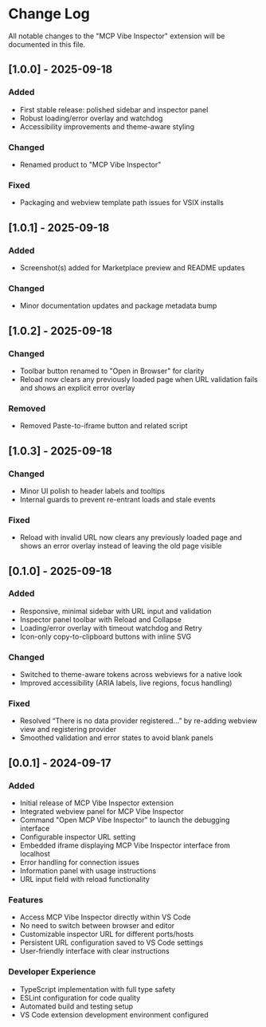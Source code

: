 # Change Log

All notable changes to the "MCP Vibe Inspector" extension will be documented in this file.

## [1.0.0] - 2025-09-18

### Added

- First stable release: polished sidebar and inspector panel
- Robust loading/error overlay and watchdog
- Accessibility improvements and theme-aware styling

### Changed

- Renamed product to "MCP Vibe Inspector"

### Fixed

- Packaging and webview template path issues for VSIX installs

## [1.0.1] - 2025-09-18

### Added

- Screenshot(s) added for Marketplace preview and README updates

### Changed

- Minor documentation updates and package metadata bump

## [1.0.2] - 2025-09-18

### Changed

- Toolbar button renamed to "Open in Browser" for clarity
- Reload now clears any previously loaded page when URL validation fails and shows an explicit error overlay

### Removed

- Removed Paste-to-iframe button and related script

## [1.0.3] - 2025-09-18

### Changed

- Minor UI polish to header labels and tooltips
- Internal guards to prevent re-entrant loads and stale events

### Fixed

- Reload with invalid URL now clears any previously loaded page and shows an error overlay instead of leaving the old page visible

## [0.1.0] - 2025-09-18

### Added

- Responsive, minimal sidebar with URL input and validation
- Inspector panel toolbar with Reload and Collapse
- Loading/error overlay with timeout watchdog and Retry
- Icon-only copy-to-clipboard buttons with inline SVG

### Changed

- Switched to theme-aware tokens across webviews for a native look
- Improved accessibility (ARIA labels, live regions, focus handling)

### Fixed

- Resolved “There is no data provider registered…” by re-adding webview view and registering provider
- Smoothed validation and error states to avoid blank panels

## [0.0.1] - 2024-09-17

### Added

- Initial release of MCP Vibe Inspector extension
- Integrated webview panel for MCP Vibe Inspector
- Command "Open MCP Vibe Inspector" to launch the debugging interface
- Configurable inspector URL setting
- Embedded iframe displaying MCP Vibe Inspector interface from localhost
- Error handling for connection issues
- Information panel with usage instructions
- URL input field with reload functionality

### Features

- Access MCP Vibe Inspector directly within VS Code
- No need to switch between browser and editor
- Customizable inspector URL for different ports/hosts
- Persistent URL configuration saved to VS Code settings
- User-friendly interface with clear instructions

### Developer Experience

- TypeScript implementation with full type safety
- ESLint configuration for code quality
- Automated build and testing setup
- VS Code extension development environment configured
